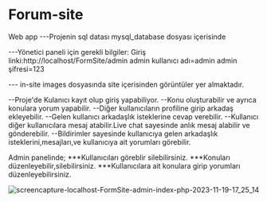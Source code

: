# Forum-site
Web app
---Projenin sql datası mysql_database dosyası içerisinde

---Yönetici paneli için gerekli bilgiler:
Giriş linki:http://localhost/FormSite/admin
   admin kullanıcı adı=admin
   admin şifresi=123

--- in-site images dosyasında site içerisinden görüntüler yer almaktadır.



--Proje'de Kulanıcı kayıt olup giriş yapabiliyor.
--Konu oluşturabilir ve ayrıca konulara yorum yapabilir.
--Diğer kullanıcıların profiline girip arkadaş ekleyebilir.
--Gelen kullanıcı arkadaşlık isteklerine cevap verebilir.
--Kullanıcı diğer kullanıcılara mesaj atabilir.Live chat sayesinde anlık mesaj alabilir ve gönderebilir.
--Bildirimler sayesinde kullanıcıya gelen arkadaşlık isteklerini,mesajları,ve kullanıcıya ait yorumları görebilir.


Admin panelinde;
***Kullanıcıları göreblir silebilirsiniz.
***Konuları düzenleyebilir,silebilirsiniz.
***Kullanıcılara ait konulara girip yorumları düzenleyebilirsiniz.


![screencapture-localhost-FormSite-admin-index-php-2023-11-19-17_25_14](https://github.com/serhatsahin28/Forum-site/assets/95092280/bc8b92bb-21a8-4ec8-8d61-67e15e80b160)

